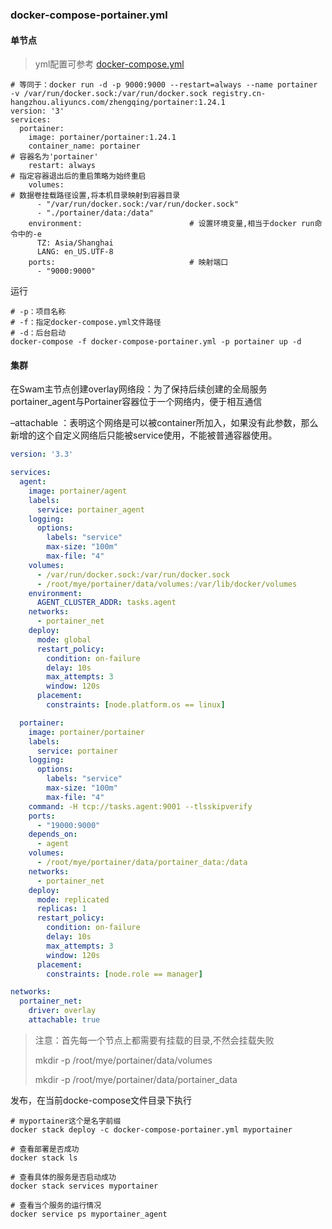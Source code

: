 ### docker-compose-portainer.yml

#### 单节点

> yml配置可参考 [docker-compose.yml](https://gitee.com/zhengqingya/docker-compose/blob/master/docker-compose.yml)

```shell
# 等同于：docker run -d -p 9000:9000 --restart=always --name portainer -v /var/run/docker.sock:/var/run/docker.sock registry.cn-hangzhou.aliyuncs.com/zhengqing/portainer:1.24.1
version: '3'
services:
  portainer:
    image: portainer/portainer:1.24.1  
    container_name: portainer                                            # 容器名为'portainer'
    restart: always                                                      # 指定容器退出后的重启策略为始终重启
    volumes:                                                             # 数据卷挂载路径设置,将本机目录映射到容器目录
      - "/var/run/docker.sock:/var/run/docker.sock"
      - "./portainer/data:/data"
    environment:                        # 设置环境变量,相当于docker run命令中的-e
      TZ: Asia/Shanghai
      LANG: en_US.UTF-8
    ports:                              # 映射端口
      - "9000:9000"
```

运行

```shell
# -p：项目名称
# -f：指定docker-compose.yml文件路径
# -d：后台启动
docker-compose -f docker-compose-portainer.yml -p portainer up -d
```

#### 集群

在Swam主节点创建overlay网络段：为了保持后续创建的全局服务portainer_agent与Portainer容器位于一个网络内，便于相互通信

–attachable ：表明这个网络是可以被container所加入，如果没有此参数，那么新增的这个自定义网络后只能被service使用，不能被普通容器使用。

```yml 
version: '3.3'

services:
  agent:
    image: portainer/agent
    labels:
      service: portainer_agent
    logging:
      options:
        labels: "service"
        max-size: "100m"
        max-file: "4"
    volumes:
      - /var/run/docker.sock:/var/run/docker.sock
      - /root/mye/portainer/data/volumes:/var/lib/docker/volumes
    environment:                               
      AGENT_CLUSTER_ADDR: tasks.agent
    networks:
      - portainer_net
    deploy:
      mode: global
      restart_policy:
        condition: on-failure
        delay: 10s
        max_attempts: 3
        window: 120s
      placement:
        constraints: [node.platform.os == linux]

  portainer:
    image: portainer/portainer
    labels:
      service: portainer
    logging:
      options:
        labels: "service"
        max-size: "100m"
        max-file: "4"
    command: -H tcp://tasks.agent:9001 --tlsskipverify
    ports:
      - "19000:9000"
    depends_on:
      - agent     
    volumes:
      - /root/mye/portainer/data/portainer_data:/data
    networks:
      - portainer_net
    deploy:
      mode: replicated
      replicas: 1
      restart_policy:
        condition: on-failure
        delay: 10s
        max_attempts: 3
        window: 120s
      placement:
        constraints: [node.role == manager] 

networks:
  portainer_net:
    driver: overlay
    attachable: true
```

> 注意：首先每一个节点上都需要有挂载的目录,不然会挂载失败
>
> mkdir -p /root/mye/portainer/data/volumes
>
> mkdir -p /root/mye/portainer/data/portainer_data

发布，在当前docke-compose文件目录下执行

```shell
# myportainer这个是名字前缀
docker stack deploy -c docker-compose-portainer.yml myportainer

# 查看部署是否成功
docker stack ls

# 查看具体的服务是否启动成功
docker stack services myportainer

# 查看当个服务的运行情况
docker service ps myportainer_agent
```

